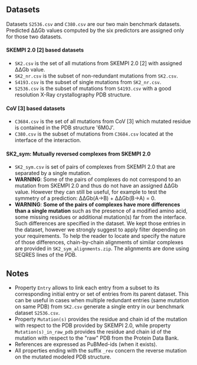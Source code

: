 
## Datasets

Datasets `S2536.csv` and `C380.csv` are our two main benchmark datasets. Predicted ΔΔGb values computed by the six predictors are assigned only for those two datasets.

#### SKEMPI 2.0 [2] based datasets
- `SK2.csv` is the set of all mutations from SKEMPI 2.0 [2] with assigned ΔΔGb value.
- `SK2_nr.csv` is the subset of non-redundant mutations from `SK2.csv`.
- `S4193.csv` is the subset of single mutations from `SK2_nr.csv`.
- `S2536.csv` is the subset of mutations from `S4193.csv` with a good resolution X-Ray crystallography PDB structure.

#### CoV [3] based datasets
- `C3684.csv` is the set of all mutations from CoV [3] which mutated residue is contained in the PDB structure '6M0J'.
- `C380.csv` is the subset of mutations from `C3684.csv` located at the interface of the interaction.

#### SK2_sym: Mutually reversed complexes from SKEMPI 2.0
- `SK2_sym.csv` is set of pairs of complexes from SKEMPI 2.0 that are separated by a single mutation.  
- **WARNING**: Some of the pairs of complexes do not correspond to an mutation from SKEMPI 2.0 and thus do not have an assigned ΔΔGb value. However they can still be useful, for example to test the symmetry of a prediction: ΔΔGb(A->B) + ΔΔGb(B->A) = 0.
- **WARNING**: **Some of the pairs of complexes have more differences than a single mutation** such as the presence of a modified amino acid, some missing residues or additional mutation(s) far from the interface. Such differences are specified in the dataset.
We kept those entries in the dataset, however we strongly suggest to apply filter depending on your requirements. To help the reader to locate and specify the nature of those differences, chain-by-chain alignments of similar complexes are provided in `SK2_sym_alignments.zip`. The alignments are done using SEQRES lines of the PDB.

## Notes
- Property `Entry` allows to link each entry from a subset to its corresponding initial entry or set of entries from its parent dataset. This can be useful in cases when multiple redundant entries (same mutation on same PDB) from `SK2.csv` generate a single entry in our benchmark dataset `S2536.csv`.
- Property `Mutation(s)` provides the residue and chain id of the mutation with respect to the PDB provided by SKEMPI 2.0, while property `Mutation(s)_in_raw_pdb` provides the residue and chain id of the mutation with respect to the "raw" PDB from the Protein Data Bank.
- References are expressed as PuBMed-ids (when it exists).
- All properties ending with the suffix `_rev` concern the reverse mutation on the mutated modeled PDB structure.
